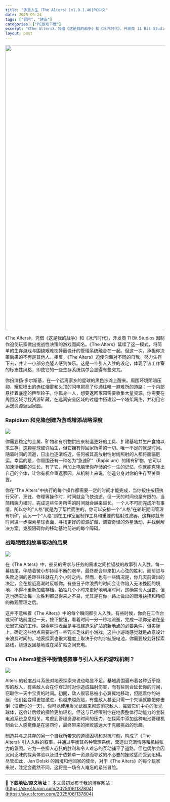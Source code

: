```yaml
---
title: "多重人生（The Alters）|v1.0.1.46|PC中文"
date: 2025-06-24
tags: ["冒险", "建造"]
categories: ["PC游戏下载"]
excerpt: "《The Alters》，凭借《这是我的战争》和《冰汽时代》，开发商 11 Bit Studios 因制作迫使玩家做出挑战性决策的游戏而闻名。《The Alters》延续了这一模式，将简单的生存游戏与围绕艰难抉择而设计的管理系统融合在一起。但这一次，承担你决策后果的不再是其他人。相反，《The Al&hellip;"
layout: post
---
```


<img class="aligncenter size-full wp-image-137805" src="https://sky.sfcrom.com/wp-content/uploads/2025/06/2025062414211060.webp" alt="" width="600" height="900" />

《The Alters》，凭借《这是我的战争》和《冰汽时代》，开发商 11 Bit Studios 因制作迫使玩家做出挑战性决策的游戏而闻名。《The Alters》延续了这一模式，将简单的生存游戏与围绕艰难抉择而设计的管理系统融合在一起。但这一次，承担你决策后果的不再是其他人。相反，《The Alters》迫使你面对不同的自我，努力生存下去，并让一小部分克隆人感到快乐。这是一个引人入胜的设定，体现了该工作室的标志性风格，即使它的一些生存系统偶尔会显得有些突兀。

你扮演扬·多尔斯基，在一个远离家乡的星球的黑色沙滩上醒来。周围环境阴暗压抑，耀斑喷出的赤红烟雾和头顶的闪电照亮了你通往唯一避难所的道路：一个内部悬挂着底座的巨型轮子。你孤身一人，想要返回家园需要收集大量资源。你需要在周围区域寻找资源矿藏，在远离安全区域的过程中搭建起一个塔架网络，并利用它运送资源返回家园。
<h3>Rapidium 和克隆创建为游戏增添战略深度</h3>
<img src="https://shared.akamai.steamstatic.com/store_item_assets/steam/apps/1601570/a44922b2af13b16a97aba4c3cf698f0b994cd508/ss_a44922b2af13b16a97aba4c3cf698f0b994cd508.1920x1080.jpg?t=1750429998" />

你需要稳定的金属、矿物和有机物供应来制造更好的工具、扩建基地并生产食物以求生存。这颗星球或许陌生，但它拥有你回家所需的一切。唯一不足的就是时间。随着时间的流逝，日出也逐渐临近，任何被其高放射性射线照射的人都将面临厄运。幸运的是，你周围还有一种名为“急速矿”（Rapidium）的稀有矿物，它可以加速活细胞的生长。有了它，再加上电脑里你存储的你一生的记忆，你就能克隆出自己的个体，让你有机会重返家园。从机制上来说，创造分身对你的生存至关重要。

你在“The Alters”中执行的每个操作都需要一定的时间才能完成，当你按住按钮执行采矿、烹饪、修理等操作时，时间就会飞快流逝。但一天的时间也是有限的，当简精疲力竭时，完成这些任务所需的时间就会越来越长。一个人不可能完成所有事情，所以你的“人格”就是为了帮忙而生的。你可以安排一个“人格”在轮班期间管理有机矿，而另一个“人格”则在工作室里制作工具和重要的辐射过滤器，这样你就有时间进一步探索星球表面，寻找更好的资源矿藏，调查奇怪的外星活动，并找到解决方案，克服阻碍你的移动基地前进的每个障碍。
<h3>战略牺牲和故事驱动的后果</h3>
<img src="https://shared.akamai.steamstatic.com/store_item_assets/steam/apps/1601570/7e0f060e03d4b465e76ff12be0fc9ea35b610218/ss_7e0f060e03d4b465e76ff12be0fc9ea35b610218.1920x1080.jpg?t=1750429998" />

在《The Alters》中，船员的需求与任务的需求之间拉锯战的故事引人入胜。每一幕结尾，伴随着微小却持续不断的艰辛，最终都会带来扣人心弦的胜利，而前进与失败之间的差距往往就在几个小时之内。然而，也有一些情况是，你几天前做出的决定，会在接近高潮时反噬你。有些日子你浪费的时间会让你陷入无法挽回的境地，不得不重新加载存档，牺牲几个小时来更好地利用时间，这确实令人沮丧。但这也确实让每一次胜利都显得来之不易，尤其是在你一路上做出的艰难抉择和精细的微观管理之后。

这并不意味着《The Alters》中的每个瞬间都引人入胜。有些时候，你会在工作台或采矿站前度过一天，按下按钮，看着时间一分一秒地流逝，完成一项你无法在圣坛里完成的工作。探索星球表面是寻找建造采矿站的新地点的必要条件，但实际上，确定这些地点需要进行一些冗长乏味的小游戏，这些小游戏感觉就是故意设计来浪费时间的。地表探索也很大程度上取决于你的宇航服电池，你需要规划好探索路线，绕道返回基地或在采矿站之间充电。
<h3>《The Alters》能否平衡情感叙事与引人入胜的游戏机制？</h3>
<img src="https://shared.akamai.steamstatic.com/store_item_assets/steam/apps/1601570/4554ed1198d057a60c5e8e27e879799dc2df5968/ss_4554ed1198d057a60c5e8e27e879799dc2df5968.1920x1080.jpg?t=1750429998" />

Alters 的轻度战斗系统对地表探索来说也略显不足。基地周围遍布着各种近乎隐形的敌人，有些敌人会在你穿过时对你造成辐射伤害，而有些则会延长你的时间，窃取你一天中宝贵的时间。初期，敌人很容易被小心翼翼地移动，但随着你的进展，他们会变得更加激进，也越来越危险，有些敌人甚至只需一个失误就能把你击倒（浪费你的一天）。你可以使用发光武器来彻底消灭敌人，摧毁它们中心的发光球体，这会让后续的探险更加轻松，但这与已经限制你在地表整体行动能力的套装电池系统息息相关。考虑到管理资源和时间的压力，在探索中添加这种电池管理机制会让人感觉像是在惩罚你，最终带来的挫败感远大于克服挑战的乐趣。

制造并与之共存的另一个自我所带来的道德困境和对抗时刻，构成了《The Alters》引人入胜的叙事，并通​​过平衡其各种管理系统，营造出充满情感和机械张力的氛围。它为一些扣人心弦的胜利和令人难忘的互动铺平了道路，但也偶尔会因沉闷乏味的探索体验以及过于依赖单一资源而导致的不必要的挫败感而受到阻碍。尽管如此，Jan Dolski 的困境和他回家的使命，对于《The Alters》的每个玩家来说，注定会截然不同，这将是一场令人难忘的紧张冒险。

---
📖 **下载地址/原文地址：** 本文最初发布于我的博客网站：[https://sky.sfcrom.com/2025/06/137804](https://sky.sfcrom.com/2025/06/137804)

